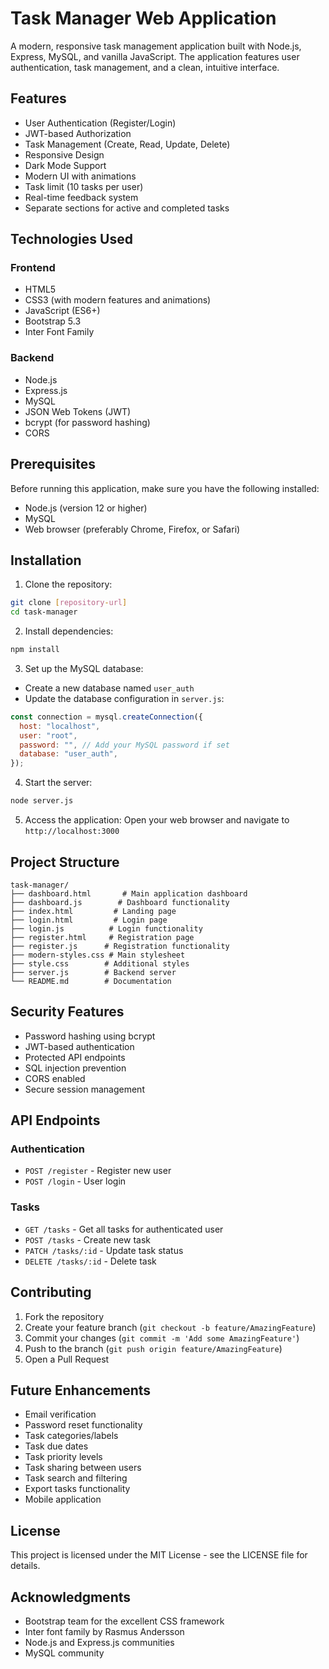 # Task Manager Web Application

A modern, responsive task management application built with Node.js, Express, MySQL, and vanilla JavaScript. The application features user authentication, task management, and a clean, intuitive interface.

## Features

- User Authentication (Register/Login)
- JWT-based Authorization
- Task Management (Create, Read, Update, Delete)
- Responsive Design
- Dark Mode Support
- Modern UI with animations
- Task limit (10 tasks per user)
- Real-time feedback system
- Separate sections for active and completed tasks

## Technologies Used

### Frontend

- HTML5
- CSS3 (with modern features and animations)
- JavaScript (ES6+)
- Bootstrap 5.3
- Inter Font Family

### Backend

- Node.js
- Express.js
- MySQL
- JSON Web Tokens (JWT)
- bcrypt (for password hashing)
- CORS

## Prerequisites

Before running this application, make sure you have the following installed:

- Node.js (version 12 or higher)
- MySQL
- Web browser (preferably Chrome, Firefox, or Safari)

## Installation

1. Clone the repository:

```bash
git clone [repository-url]
cd task-manager
```

2. Install dependencies:

```bash
npm install
```

3. Set up the MySQL database:

- Create a new database named `user_auth`
- Update the database configuration in `server.js`:

```javascript
const connection = mysql.createConnection({
  host: "localhost",
  user: "root",
  password: "", // Add your MySQL password if set
  database: "user_auth",
});
```

4. Start the server:

```bash
node server.js
```

5. Access the application:
   Open your web browser and navigate to `http://localhost:3000`

## Project Structure

```
task-manager/
├── dashboard.html       # Main application dashboard
├── dashboard.js        # Dashboard functionality
├── index.html         # Landing page
├── login.html         # Login page
├── login.js          # Login functionality
├── register.html     # Registration page
├── register.js      # Registration functionality
├── modern-styles.css # Main stylesheet
├── style.css        # Additional styles
├── server.js        # Backend server
└── README.md        # Documentation
```

## Security Features

- Password hashing using bcrypt
- JWT-based authentication
- Protected API endpoints
- SQL injection prevention
- CORS enabled
- Secure session management

## API Endpoints

### Authentication

- `POST /register` - Register new user
- `POST /login` - User login

### Tasks

- `GET /tasks` - Get all tasks for authenticated user
- `POST /tasks` - Create new task
- `PATCH /tasks/:id` - Update task status
- `DELETE /tasks/:id` - Delete task

## Contributing

1. Fork the repository
2. Create your feature branch (`git checkout -b feature/AmazingFeature`)
3. Commit your changes (`git commit -m 'Add some AmazingFeature'`)
4. Push to the branch (`git push origin feature/AmazingFeature`)
5. Open a Pull Request

## Future Enhancements

- Email verification
- Password reset functionality
- Task categories/labels
- Task due dates
- Task priority levels
- Task sharing between users
- Task search and filtering
- Export tasks functionality
- Mobile application

## License

This project is licensed under the MIT License - see the LICENSE file for details.

## Acknowledgments

- Bootstrap team for the excellent CSS framework
- Inter font family by Rasmus Andersson
- Node.js and Express.js communities
- MySQL community
